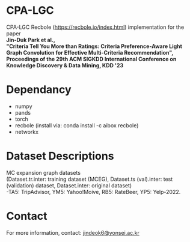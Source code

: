 # CPA-LGC
CPA-LGC Recbole (https://recbole.io/index.html) implementation for the paper   
**Jin-Duk Park et al.,   
"Criteria Tell You More than Ratings: Criteria Preference-Aware Light Graph Convolution for Effective Multi-Criteria Recommendation",   
Proceedings of the 29th ACM SIGKDD International Conference on Knowledge Discovery & Data Mining, KDD '23**



# Dependancy
- numpy
- pands
- torch
- recbole (install via: conda install -c aibox recbole)
- networkx


# Dataset Descriptions
MC expansion graph datasets   
(Dataset.tr.inter: training dataset (MCEG),  Dataset.ts (val).inter: test (validation) dataset, Dataset.inter: original dataset)  
-TA5: TripAdvisor, YM5: Yahoo!Moive, RB5: RateBeer, YP5: Yelp-2022.

# Contact
For more information, contact: jindeok6@yonsei.ac.kr

